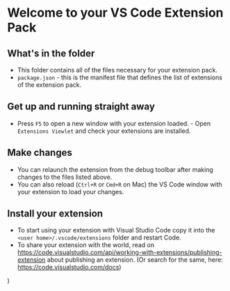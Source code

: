 # Welcome to your VS Code Extension Pack

## What's in the folder

- This folder contains all of the files necessary for your extension pack.
- `package.json` - this is the manifest file that defines the list of extensions of the extension pack.

## Get up and running straight away

- Press `F5` to open a new window with your extension loaded. - Open `Extensions Viewlet` and check your extensions are installed.

## Make changes

- You can relaunch the extension from the debug toolbar after making changes to the files listed above.
- You can also reload (`Ctrl+R` or `Cmd+R` on Mac) the VS Code window with your extension to load your changes.

## Install your extension

- To start using your extension with Visual Studio Code copy it into the `<user home>/.vscode/extensions` folder and restart Code.
- To share your extension with the world, read on https://code.visualstudio.com/api/working-with-extensions/publishing-extension about publishing an extension. (Or search for the same, here: https://code.visualstudio.com/docs)

)
